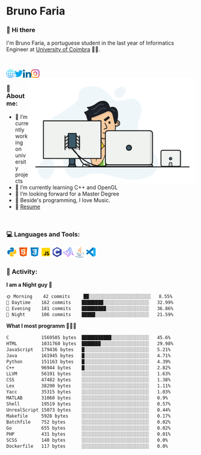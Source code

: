 # Bruno Faria

### 👋 Hi there

I'm Bruno Faria, a portuguese student in the last year of Informatics Engineer at [University of Coimbra](uc.pt/en) 👨‍🎓.

<br/>

[<img align="left" width="22px" alt="Website" src="https://github.com/brunofaria1322/brunofaria1322/blob/master/assets/social/global.svg"/>][website]
[<img align="left" width="22px" alt="Twitter" src="https://github.com/brunofaria1322/brunofaria1322/blob/master/assets/social/twitter.svg"/>][twitter]
[<img align="left" width="22px" alt="LinkedIn" src="https://github.com/brunofaria1322/brunofaria1322/blob/master/assets/social/linkedin.svg"/>][linkedin]
[<img align="left" width="22px" alt="Instagram" src="https://github.com/brunofaria1322/brunofaria1322/blob/master/assets/social/instagram.svg"/>][instagram]

<img align="right" height = "280" alt="GIF" src="https://github.com/brunofaria1322/brunofaria1322/blob/master/assets/animation.gif"/>

<br />

### 📕 About me:

- 🔭 I’m currently working on university projects
- 🌱 I’m currently learning C++ and OpenGL
- 💼 I’m looking forward for a Master Degree
- 💙 Beside's programming, I love Music.
- 📝 [Resume](https://en.wikipedia.org/wiki/HTTP_404)


<br />

### 💻 Languages and Tools:

<img align="left" width="30px" alt= "Python" src="https://github.com/brunofaria1322/brunofaria1322/blob/master/assets/skills/python.svg"/>
<img align="left" width="30px" alt= "Html5" src="https://github.com/brunofaria1322/brunofaria1322/blob/master/assets/skills/html5.svg"/>
<img align="left" width="30px" alt= "Css3" src="https://github.com/brunofaria1322/brunofaria1322/blob/master/assets/skills/css3.svg"/>
<img align="left" width="30px" alt= "JavaScript" src="https://github.com/brunofaria1322/brunofaria1322/blob/master/assets/skills/javascript.svg"/>
<img align="left" width="30px" alt= "C" src="https://github.com/brunofaria1322/brunofaria1322/blob/master/assets/skills/c.svg"/>
<img align="left" width="30px" alt= "Matlab" src="https://github.com/brunofaria1322/brunofaria1322/blob/master/assets/skills/matlab.svg"/>
<img align="left" width="30px" alt= "Java" src="https://github.com/brunofaria1322/brunofaria1322/blob/master/assets/skills/java.svg"/>
<img align="left" width="30px" alt= "Visual Studio Code" src="https://github.com/brunofaria1322/brunofaria1322/blob/master/assets/skills/vscode.svg"/>

<br />
<br />

### 🚩 Activity:

<!--START_SECTION:stats-->
**I am a Night guy 🌙** 

```text
🌞 Morning    42 commits     ██░░░░░░░░░░░░░░░░░░░░░░░	8.55% 
🌆 Daytime    162 commits    ████████░░░░░░░░░░░░░░░░░	32.99% 
🌃 Evening    181 commits    █████████░░░░░░░░░░░░░░░░	36.86% 
🌙 Night      106 commits    █████░░░░░░░░░░░░░░░░░░░░	21.59%

```
**What I most programm 👨🏽‍💻** 

```text
C            1569505 bytes  ███████████░░░░░░░░░░░░░░	45.6% 
HTML         1031760 bytes  ███████░░░░░░░░░░░░░░░░░░	29.98% 
JavaScript   179436 bytes   █░░░░░░░░░░░░░░░░░░░░░░░░	5.21% 
Java         161945 bytes   █░░░░░░░░░░░░░░░░░░░░░░░░	4.71% 
Python       151163 bytes   █░░░░░░░░░░░░░░░░░░░░░░░░	4.39% 
C++          96944 bytes    █░░░░░░░░░░░░░░░░░░░░░░░░	2.82% 
LLVM         56191 bytes    ░░░░░░░░░░░░░░░░░░░░░░░░░	1.63% 
CSS          47482 bytes    ░░░░░░░░░░░░░░░░░░░░░░░░░	1.38% 
Lex          38290 bytes    ░░░░░░░░░░░░░░░░░░░░░░░░░	1.11% 
Yacc         35315 bytes    ░░░░░░░░░░░░░░░░░░░░░░░░░	1.03% 
MATLAB       31060 bytes    ░░░░░░░░░░░░░░░░░░░░░░░░░	0.9% 
Shell        19519 bytes    ░░░░░░░░░░░░░░░░░░░░░░░░░	0.57% 
UnrealScript 15073 bytes    ░░░░░░░░░░░░░░░░░░░░░░░░░	0.44% 
Makefile     5928 bytes     ░░░░░░░░░░░░░░░░░░░░░░░░░	0.17% 
Batchfile    752 bytes      ░░░░░░░░░░░░░░░░░░░░░░░░░	0.02% 
Go           655 bytes      ░░░░░░░░░░░░░░░░░░░░░░░░░	0.02% 
PHP          431 bytes      ░░░░░░░░░░░░░░░░░░░░░░░░░	0.01% 
SCSS         140 bytes      ░░░░░░░░░░░░░░░░░░░░░░░░░	0.0% 
Dockerfile   117 bytes      ░░░░░░░░░░░░░░░░░░░░░░░░░	0.0%
```


<!--END_SECTION:stats-->


[website]: https://brunofaria1322.github.io
[twitter]: https://twitter.com/brunofaria_1322
[instagram]: https://instagram.com/brunofaria_1322
[linkedin]: https://linkedin.com/in/bruno-faria
